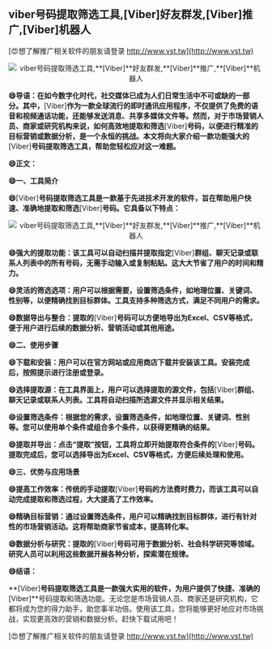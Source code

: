 ## **viber号码提取筛选工具,**[Viber]**好友群发,**[Viber]**推广,**[Viber]**机器人**

[😍想了解推广相关软件的朋友请登录 http://www.vst.tw](http://www.vst.tw)

 <center><img src="https://vst.tw/MP4/tuiguang/png/6.png" alt="viber号码提取筛选工具,**[Viber]**好友群发,**[Viber]**推广,**[Viber]**机器人"></center>

**😄导语：在如今数字化时代，社交媒体已成为人们日常生活中不可或缺的一部分。其中，**[Viber]**作为一款全球流行的即时通讯应用程序，不仅提供了免费的语音和视频通话功能，还能够发送消息、共享多媒体文件等。然而，对于市场营销人员、商家或研究机构来说，如何高效地提取和筛选**[Viber]**号码，以便进行精准的目标营销或数据分析，是一个永恒的挑战。本文将向大家介绍一款功能强大的**[Viber]**号码提取筛选工具，帮助您轻松应对这一难题。**

**😄正文：**

**😄一、工具简介**

**😄**[Viber]**号码提取筛选工具是一款基于先进技术开发的软件，旨在帮助用户快速、准确地提取和筛选**[Viber]**号码。它具备以下特点：**

 <center><img src="https://vst.tw/MP4/tuiguang/png/6.png" alt="viber号码提取筛选工具,**[Viber]**好友群发,**[Viber]**推广,**[Viber]**机器人"></center>

**😄强大的提取功能：该工具可以自动扫描并提取指定**[Viber]**群组、聊天记录或联系人列表中的所有号码，无需手动输入或复制粘贴。这大大节省了用户的时间和精力。**

**😄灵活的筛选选项：用户可以根据需要，设置筛选条件，如地理位置、关键词、性别等，以便精确找到目标群体。工具支持多种筛选方式，满足不同用户的需求。**

**😄数据导出与整合：提取的**[Viber]**号码可以方便地导出为Excel、CSV等格式，便于用户进行后续的数据分析、营销活动或其他用途。**

**😄二、使用步骤**

**😄下载和安装：用户可以在官方网站或应用商店下载并安装该工具。安装完成后，按照提示进行注册或登录。**

**😄选择提取源：在工具界面上，用户可以选择提取的源文件，包括**[Viber]**群组、聊天记录或联系人列表。工具将自动扫描所选源文件并显示相关结果。**

**😄设置筛选条件：根据您的需求，设置筛选条件，如地理位置、关键词、性别等。您可以使用单个条件或组合多个条件，以获得更精确的结果。**

**😄提取并导出：点击“提取”按钮，工具将立即开始提取符合条件的**[Viber]**号码。提取完成后，您可以选择导出为Excel、CSV等格式，方便后续处理和使用。**

**😄三、优势与应用场景**

**😄提高工作效率：传统的手动提取**[Viber]**号码的方法费时费力，而该工具可以自动完成提取和筛选过程，大大提高了工作效率。**

**😄精确目标营销：通过设置筛选条件，用户可以精确找到目标群体，进行有针对性的市场营销活动。这将帮助商家节省成本，提高转化率。**

**😄数据分析与研究：提取的**[Viber]**号码可用于数据分析、社会科学研究等领域。研究人员可以利用这些数据开展各种分析，探索潜在规律。**

**😄结语：**

**[Viber]**号码提取筛选工具是一款强大实用的软件，为用户提供了快捷、准确的**[Viber]**号码提取和筛选功能。无论您是市场营销人员、商家还是研究机构，它都将成为您的得力助手，助您事半功倍。使用该工具，您将能够更好地应对市场挑战，实现更高效的营销和数据分析。赶快下载试用吧！

[😍想了解推广相关软件的朋友请登录 http://www.vst.tw](http://www.vst.tw)



